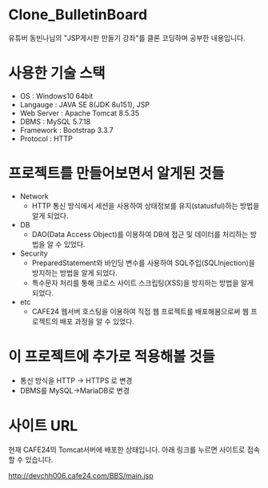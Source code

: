 # Clone_BulletinBoard
유튜버 동빈나님의 "JSP게시판 만들기 강좌"를 클론 코딩하며 공부한 내용입니다.

#

# 사용한 기술 스택
+ OS : Windows10 64bit
+ Langauge : JAVA SE 8(JDK 8u151), JSP
+ Web Server : Apache Tomcat 8.5.35
+ DBMS : MySQL 5.7.18
+ Framework : Bootstrap 3.3.7
+ Protocol : HTTP
#

# 프로젝트를 만들어보면서 알게된 것들
+ Network
  - HTTP 통신 방식에서 세션을 사용하여 상태정보를 유지(statusful)하는 방법을 알게 되었다.
+ DB
  - DAO(Data Access Object)를 이용하여 DB에 접근 및 데이터를 처리하는 방법을 알 수 있었다.
+ Security
  - PreparedStatement와 바인딩 변수를 사용하여 SQL주입(SQLInjection)을 방지하는 방법을 알게 되었다.
  - 특수문자 처리를 통해 크로스 사이트 스크립팅(XSS)을 방지하는 방법을 알게 되었다.
+ etc
  - CAFE24 웹서버 호스팅을 이용하여 직접 웹 프로젝트를 배포해봄으로써 웹 프로젝트의 배포 과정을 알 수 있었다.
 

#

# 이 프로젝트에 추가로 적용해볼 것들

+ 통신 방식을 HTTP -> HTTPS 로 변경
+ DBMS를  MySQL->MariaDB로 변경

#

# 사이트 URL

현재 CAFE24의 Tomcat서버에 배포한 상태입니다. 아래 링크를 누르면 사이트로 접속할 수 있습니다.

<http://devchh006.cafe24.com/BBS/main.jsp>

